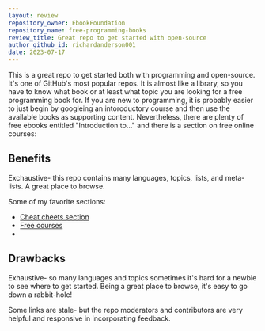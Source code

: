 ```yaml
---
layout: review
repository_owner: EbookFoundation
repository_name: free-programming-books
review_title: Great repo to get started with open-source
author_github_id: richardanderson001
date: 2023-07-17
---
```

This is a great repo to get started both with programming and open-source.  It's one of GitHub's most popular repos.  It is almost like a library, so you have to know what book or at least what topic you are looking for a free programming book for.  If you are new to programming, it is probably easier to just begin by googleing an intoroductory course and then use the available books as supporting content.  Nevertheless, there are plenty of free ebooks entitled "Introduction to..." and there is a section on free online courses:

## Benefits

Exchaustive- this repo contains many languages, topics, lists, and meta-lists.  A great place to browse.

Some of my favorite sections:

- [Cheat cheets section](https://github.com/EbookFoundation/free-programming-books)
- [Free courses](https://github.com/EbookFoundation/free-programming-books/blob/main/courses/free-courses-en.md)
- [](https://github.com/EbookFoundation/free-programming-books/blob/main/more/problem-sets-competitive-programming.md#competitive-programming)

## Drawbacks

Exhaustive- so many languages and topics sometimes it's hard for a newbie to see where to get started.  Being a great place to browse, it's easy to go down a rabbit-hole!

Some links are stale- but the repo moderators and contributors are very helpful and responsive in incorporating feedback.

